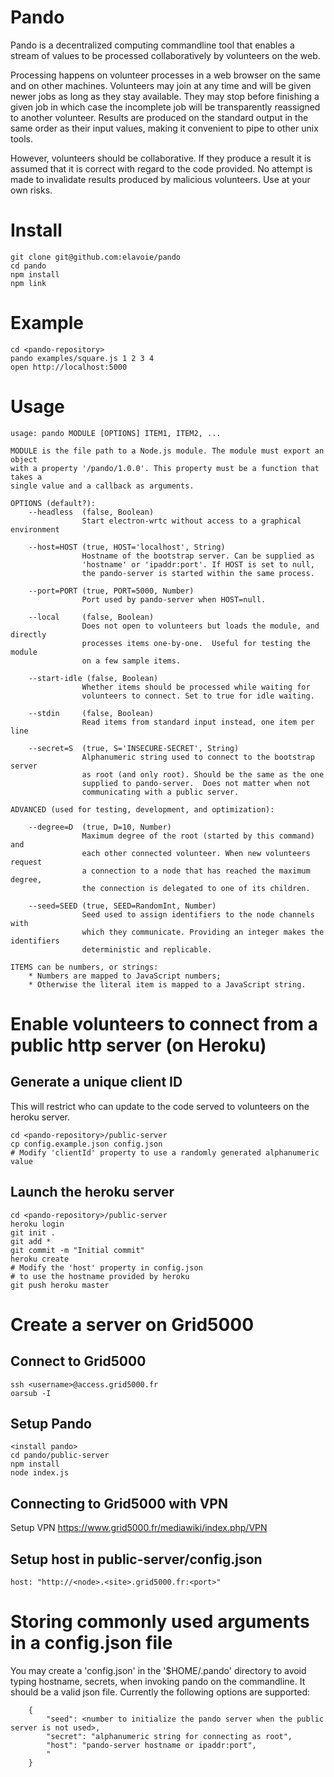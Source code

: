 # Pando

Pando is a decentralized computing commandline tool that enables a stream of
values to be processed collaboratively by volunteers on the web.

Processing happens on volunteer processes in a web browser on the same and on
other machines.  Volunteers may join at any time and will be given newer jobs
as long as they stay available.  They may stop before finishing a given job in
which case the incomplete job will be transparently reassigned to another
volunteer. Results are produced on the standard output in the same order as
their input values, making it convenient to pipe to other unix tools.

However, volunteers should be collaborative. If they produce a result it is
assumed that it is correct with regard to the code provided. No attempt is made
to invalidate results produced by malicious volunteers. Use at your own risks.

# Install 

    git clone git@github.com:elavoie/pando
    cd pando
    npm install
    npm link

# Example

    cd <pando-repository>
    pando examples/square.js 1 2 3 4
    open http://localhost:5000

# Usage

    usage: pando MODULE [OPTIONS] ITEM1, ITEM2, ...

    MODULE is the file path to a Node.js module. The module must export an object
    with a property '/pando/1.0.0'. This property must be a function that takes a
    single value and a callback as arguments.

    OPTIONS (default?):
        --headless  (false, Boolean)
                    Start electron-wrtc without access to a graphical environment

        --host=HOST (true, HOST='localhost', String)
                    Hostname of the bootstrap server. Can be supplied as
                    'hostname' or 'ipaddr:port'. If HOST is set to null,
                    the pando-server is started within the same process.

        --port=PORT (true, PORT=5000, Number) 
                    Port used by pando-server when HOST=null.

        --local     (false, Boolean)
                    Does not open to volunteers but loads the module, and directly
                    processes items one-by-one.  Useful for testing the module
                    on a few sample items.

        --start-idle (false, Boolean)
                    Whether items should be processed while waiting for
                    volunteers to connect. Set to true for idle waiting.

        --stdin     (false, Boolean)
                    Read items from standard input instead, one item per line

        --secret=S  (true, S='INSECURE-SECRET', String)
                    Alphanumeric string used to connect to the bootstrap server
                    as root (and only root). Should be the same as the one
                    supplied to pando-server.  Does not matter when not
                    communicating with a public server.

    ADVANCED (used for testing, development, and optimization):

        --degree=D  (true, D=10, Number)
                    Maximum degree of the root (started by this command) and
                    each other connected volunteer. When new volunteers request
                    a connection to a node that has reached the maximum degree,
                    the connection is delegated to one of its children.

        --seed=SEED (true, SEED=RandomInt, Number) 
                    Seed used to assign identifiers to the node channels with
                    which they communicate. Providing an integer makes the identifiers
                    deterministic and replicable.

    ITEMS can be numbers, or strings:
        * Numbers are mapped to JavaScript numbers;
        * Otherwise the literal item is mapped to a JavaScript string.

# Enable volunteers to connect from a public http server (on Heroku)

## Generate a unique client ID

This will restrict who can update to the code served to volunteers on the
heroku server.

    cd <pando-repository>/public-server
    cp config.example.json config.json
    # Modify 'clientId' property to use a randomly generated alphanumeric value
    

## Launch the heroku server

    cd <pando-repository>/public-server
    heroku login
    git init .
    git add *
    git commit -m "Initial commit"
    heroku create
    # Modify the 'host' property in config.json
    # to use the hostname provided by heroku
    git push heroku master

# Create a server on Grid5000

## Connect to Grid5000

    ssh <username>@access.grid5000.fr
    oarsub -I

## Setup Pando
    <install pando>
    cd pando/public-server
    npm install
    node index.js

## Connecting to Grid5000 with VPN

Setup VPN https://www.grid5000.fr/mediawiki/index.php/VPN

## Setup host in public-server/config.json

    host: "http://<node>.<site>.grid5000.fr:<port>"

# Storing commonly used arguments in a config.json file

You may create a 'config.json' in the '$HOME/.pando' directory to avoid
typing hostname, secrets, when invoking pando on the commandline. It should be
a valid json file. Currently the following options are supported:

````
    {
        "seed": <number to initialize the pando server when the public server is not used>,
        "secret": "alphanumeric string for connecting as root",
        "host": "pando-server hostname or ipaddr:port",
        "
    }
````

